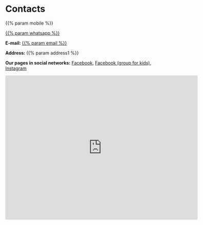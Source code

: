# Contacts

<style>.text .whatsapp {
text-decoration:none;
color:#000;
}
.text .whatsapp .textPhone:before {
	background-image:url(/img/whatsapp_big.png);
	background-repeat:no-repeat;
	background-position:center top;
	background-size:contain;
	content: "	";
	width: 34px;
	height:34px;
	margin:-32px 10px -8px 0px;
	display:inline-block;
}
.text .phone .textPhone:before {
	background-image:url(/img/phone.png);
	background-repeat:no-repeat;
	background-position:center top;
	background-size:contain;
	content: "	";
	width: 34px;
	height:34px;
	margin:-32px 10px -8px 0px;
	display:inline-block;
}</style>

<p><span class="phone"><span class = 'textPhone'>{{% param mobile %}}</span></span></p>
<p><a href="whatsapp:85260174642" class="whatsapp"><span class = 'textPhone'>{{% param whatsapp %}}</span></a></p>
<p><strong>E-mail:&nbsp;</strong><a href="mailto:{{% param email %}}">{{% param email %}}</a></p>
<p><strong>Address:&nbsp;</strong>{{% param address1 %}}</p>
<p><strong>Our pages in social networks:</strong> <a href="https://www.facebook.com/rlchk/">Facebook</a>, <a href="https://www.facebook.com/russian.for.kids.hk/" target="_blank" rel="noopener noreferrer">Facebook&nbsp;(group for kids)</a>, <a href="https://www.instagram.com/russian_language_hk/" target="_blank" rel="noopener noreferrer">Instagram</a> </p>

<iframe src="https://www.google.com/maps/embed?pb=!1m18!1m12!1m3!1d3691.7501440044384!2d114.1451128149545!3d22.28745258533026!2m3!1f0!2f0!3f0!3m2!1i1024!2i768!4f13.1!3m3!1m2!1s0x3404007eec955555%3A0x6e33e58e6d35b29d!2sRussian+Language+Center!5e0!3m2!1sru!2sru!4v1503661848959" width="600" height="450" frameborder="0" style="border:0" allowfullscreen></iframe>
<div class = "clear"></div>
